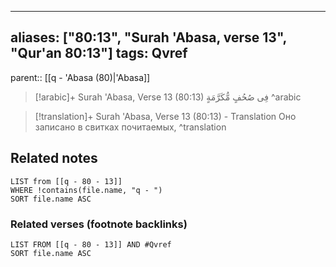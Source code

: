 
---
aliases: ["80:13", "Surah 'Abasa, verse 13", "Qur'an 80:13"]
tags: Qvref
---

parent:: [[q - 'Abasa (80)|'Abasa]]

> [!arabic]+ Surah 'Abasa, Verse 13 (80:13)
> <span class="quran-arabic">فِى صُحُفٍ مُّكَرَّمَةٍ</span>
^arabic

> [!translation]+ Surah 'Abasa, Verse 13 (80:13) - Translation
> Оно записано в свитках почитаемых,
^translation



## Related notes
```dataview
LIST from [[q - 80 - 13]]
WHERE !contains(file.name, "q - ")
SORT file.name ASC
```

### Related verses (footnote backlinks)
```dataview
LIST FROM [[q - 80 - 13]] AND #Qvref
SORT file.name ASC
```

